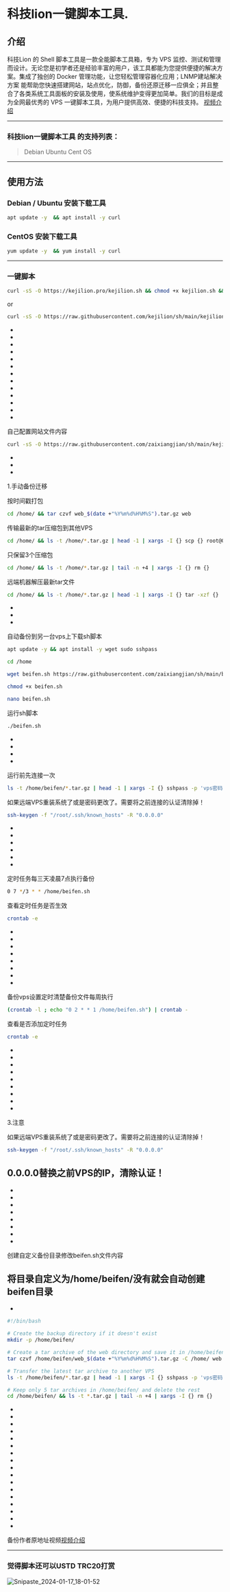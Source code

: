 # 科技lion一键脚本工具.

## 介绍
科技Lion 的 Shell 脚本工具是一款全能脚本工具箱，专为 VPS 监控、测试和管理而设计。无论您是初学者还是经验丰富的用户，该工具都能为您提供便捷的解决方案。集成了独创的 Docker 管理功能，让您轻松管理容器化应用；LNMP建站解决方案 能帮助您快速搭建网站，站点优化，防御，备份还原迁移一应俱全；并且整合了各类系统工具面板的安装及使用，使系统维护变得更加简单。我们的目标是成为全网最优秀的 VPS 一键脚本工具，为用户提供高效、便捷的科技支持。
[视频介绍](https://www.youtube.com/watch?v=0o7oH3Dit70&t=211s)
***

### 科技lion一键脚本工具 的支持列表：
>Debian
>Ubuntu
>Cent OS
***

## 使用方法
### Debian / Ubuntu 安装下载工具
```bash
apt update -y  && apt install -y curl
```
### CentOS 安装下载工具
```bash
yum update -y  && yum install -y curl
```
***
### 一键脚本
```bash
curl -sS -O https://kejilion.pro/kejilion.sh && chmod +x kejilion.sh && ./kejilion.sh
```
or
```bash
curl -sS -O https://raw.githubusercontent.com/kejilion/sh/main/kejilion.sh && chmod +x kejilion.sh && ./kejilion.sh
```
-
-
-
-
-
-
-
-
-
-
-
-
-
自己配置网站文件内容
```bash
curl -sS -O https://raw.githubusercontent.com/zaixiangjian/sh/main/kejilion.sh && chmod +x kejilion.sh && ./kejilion.sh
```

-
-
-
1.手动备份迁移

按时间戳打包
```bash
cd /home/ && tar czvf web_$(date +"%Y%m%d%H%M%S").tar.gz web
```

传输最新的tar压缩包到其他VPS
```bash
cd /home/ && ls -t /home/*.tar.gz | head -1 | xargs -I {} scp {} root@0.0.0.0:/home/
```


只保留3个压缩包
```bash
cd /home/ && ls -t /home/*.tar.gz | tail -n +4 | xargs -I {} rm {}
```


远端机器解压最新tar文件
```bash
cd /home/ && ls -t /home/*.tar.gz | head -1 | xargs -I {} tar -xzf {}
```
-
-
-

自动备份到另一台vps上下载sh脚本
```bash
apt update -y && apt install -y wget sudo sshpass
```
```bash
cd /home
```
```bash
wget beifen.sh https://raw.githubusercontent.com/zaixiangjian/sh/main/beifen.sh
```
```bash
chmod +x beifen.sh
```
```bash
nano beifen.sh
```



运行sh脚本
```bash
./beifen.sh
```
-
-
-
-
运行前先连接一次
```bash
ls -t /home/beifen/*.tar.gz | head -1 | xargs -I {} sshpass -p 'vps密码' scp -o StrictHostKeyChecking=no -P 22 {} root@vpsip:/home/
```
如果远端VPS重装系统了或是密码更改了。需要将之前连接的认证清除掉！
```bash
ssh-keygen -f "/root/.ssh/known_hosts" -R "0.0.0.0"  
```
-
-
-
-
-
-
定时任务每三天凌晨7点执行备份
```bash
0 7 */3 * * /home/beifen.sh
```
查看定时任务是否生效
```bash
crontab -e
```
-
-
-
-
-
-
-
-
备份vps设置定时清楚备份文件每周执行
```bash
(crontab -l ; echo "0 2 * * 1 /home/beifen.sh") | crontab -
```
查看是否添加定时任务
```bash
crontab -e
```
-
-
-
-
-
-
-
-
-
3.注意

如果远端VPS重装系统了或是密码更改了。需要将之前连接的认证清除掉！
```bash
ssh-keygen -f "/root/.ssh/known_hosts" -R "0.0.0.0"  
```
0.0.0.0替换之前VPS的IP，清除认证！
-
-
-
-
-
-
-
-
-
创建自定义备份目录修改beifen.sh文件内容

将目录自定义为/home/beifen/没有就会自动创建beifen目录
-
-
```bash
#!/bin/bash

# Create the backup directory if it doesn't exist
mkdir -p /home/beifen/

# Create a tar archive of the web directory and save it in /home/beifen/
tar czvf /home/beifen/web_$(date +"%Y%m%d%H%M%S").tar.gz -C /home/ web

# Transfer the latest tar archive to another VPS
ls -t /home/beifen/*.tar.gz | head -1 | xargs -I {} sshpass -p 'vps密码' scp -o StrictHostKeyChecking=no -P 22 {} root@vpsip:/home/

# Keep only 5 tar archives in /home/beifen/ and delete the rest
cd /home/beifen/ && ls -t *.tar.gz | tail -n +4 | xargs -I {} rm {}
```
-
-
-
-
-
-
-
-
-
-
-
-
-
-
-
-
-
备份作者原地址视频[视频介绍](https://www.youtube.com/watch?v=0CkomEpfbhk)

***
### 觉得脚本还可以USTD TRC20打赏
![Snipaste_2024-01-17_18-01-52](https://github.com/kejilion/sh/assets/131984541/98cf2762-1bfb-4c33-af10-af0eda29fc20)


